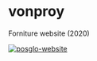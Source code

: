 # vonproy
Forniture website (2020) 
<br>
<p>
  <a href="#">
    <img src="https://github-production-user-asset-6210df.s3.amazonaws.com/52969662/281910178-e91b9be6-3fb5-49c6-8173-d9728d5635d9.png" alt="posglo-website">
  </a>
</p>
